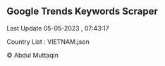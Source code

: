 

## Google Trends Keywords Scraper 
 
Last Update 05-05-2023 , 07:43:17

Country List :
VIETNAM.json



© Abdul Muttaqin 
